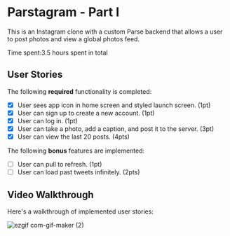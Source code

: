 # Parstagram - Part I

This is an Instagram clone with a custom Parse backend that allows a user to post photos and view a global photos feed.

Time spent:3.5 hours spent in total

## User Stories

The following **required** functionality is completed:

- [x] User sees app icon in home screen and styled launch screen. (1pt)
- [x] User can sign up to create a new account. (1pt)
- [x] User can log in. (1pt)
- [x] User can take a photo, add a caption, and post it to the server. (3pt)
- [x] User can view the last 20 posts. (4pts)

The following **bonus** features are implemented:

- [ ] User can pull to refresh. (1pt)
- [ ] User can load past tweets infinitely. (2pts)

## Video Walkthrough

Here's a walkthrough of implemented user stories:

![ezgif com-gif-maker (2)](https://user-images.githubusercontent.com/77038388/109103418-b87e4680-76df-11eb-91b9-67e0d28d232c.gif)
